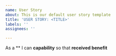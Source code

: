 ```yaml
---
name: User Story
about: This is our default user story template
title: 'USER STORY: <TITLE>'
labels: ''
assignees: ''

---
```


As a ** I can **capability** so that **received benefit**
